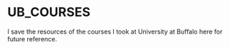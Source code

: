 # UB_COURSES
I save the resources of the courses I took at University at Buffalo here for future reference. 
